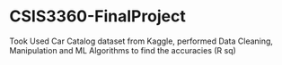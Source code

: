 # CSIS3360-FinalProject
Took Used Car Catalog dataset from Kaggle, performed Data Cleaning, Manipulation and ML Algorithms to find the accuracies (R sq)
